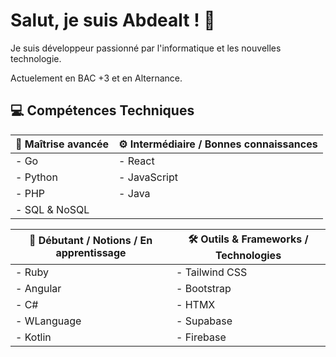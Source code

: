 # Salut, je suis Abdealt ! 👋

Je suis développeur passionné par l'informatique et les nouvelles technologie.

Actuelement en BAC +3 et en Alternance.

## 💻 Compétences Techniques

| 🚀 Maîtrise avancée              | ⚙️ Intermédiaire / Bonnes connaissances    |
|-----------------------------------|--------------------------------------------|
| - Go                              | - React                                    |
| - Python                          | - JavaScript                               |
| - PHP                             | - Java                                     |
| - SQL & NoSQL                     |                                            |

| 🌱 Débutant / Notions / En apprentissage | 🛠️ Outils & Frameworks / Technologies |
|-------------------------------------------|---------------------------------------|
| - Ruby                                   | - Tailwind CSS                         |
| - Angular                                | - Bootstrap                            |
| - C#                                     | - HTMX                                 |
| - WLanguage                              | - Supabase                             |
| - Kotlin                                 | - Firebase                                 
